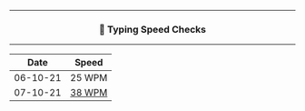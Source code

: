 ------------------------------------------------------------------------

### <p align ="center"> 💢 Typing Speed Checks </p> 

----------------------------------------------------------------------



|   Date      |    Speed    |
| ----------- | ----------- |
| 06-10-21    | 25 WPM      |
| 07-10-21    | [38 WPM](https://github.com/cleanhand/phase-1-Chayan-11/blob/main/Typing%20Speed%20Test%20Challenge/screenshots.md) |
  
